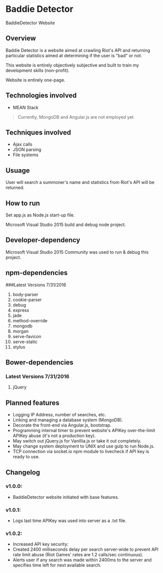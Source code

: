 ﻿# Baddie Detector
BaddieDetector Website

## Overview
Baddie Detector is a website aimed at crawling Riot's API and returning particular statistics aimed at determining if the user is "bad" or not.

This website is entirely objectively subjective and built to train my development skills (non-profit).

Website is entirely one-page.

## Technologies involved
* MEAN Stack

> Currently, MongoDB and Angular.js are not employed yet.

## Techniques involved
* Ajax calls
* JSON parsing
* File systems

## Usuage
User will search a summoner's name and statistics from Riot's API will be returned. 

## How to run
Set app.js as Node.js start-up file.

Microsoft Visual Studio 2015 build and debug node project.

## Developer-dependency
Microsoft Visual Studio 2015 Community was used to run & debug this project.

## npm-dependencies
###Latest Versions 7/31/2016
1. body-parser
2. cookie-parser
3. debug
4. express
5. jade
6. method-override
7. mongodb
8. morgan
9. serve-favicon
10. serve-static
11. stylus

## Bower-dependencies
### Latest Versions 7/31/2016
1. jQuery

## Planned features
* Logging IP Address, number of searches, etc.
* Linking and managing a database system (MongoDB). 
* Decorate the front-end via Angular.js, bootstrap.
* Programming internal timer to prevent website's APIKey over-the-limit APIKey abuse (it's not a production key).
* May switch out jQuery.js for Vanillia.js or take it out completely.
* May change system deployment to UNIX and use gulp to run Node.js.
* TCP connection via socket.io npm module to livecheck if API key is ready to use.

## Changelog
### v1.0.0: 
* BaddieDetector website initiated with base features.

### v1.0.1: 
* Logs last time APIKey was used into server as a .txt file.

### v1.0.2: 
* Increased API key security:
 * Created 2400 milliseconds delay per search server-wide to prevent API rate limit abuse (Riot Games' rates are 1.2 calls/sec continuous). 
 * Alerts user if any search was made within 2400ms to the server and specifies time left for next available search.